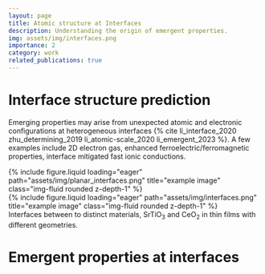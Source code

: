 ```yaml
---
layout: page
title: Atomic structure at Interfaces
description: Understanding the origin of emergent properties.
img: assets/img/interfaces.png
importance: 2
category: work
related_publications: true
---
```


# Interface structure prediction

Emerging properties may arise from unexpected atomic and electronic configurations at heterogeneous interfaces {% cite li_interface_2020 zhu_determining_2019 li_atomic-scale_2020 li_emergent_2023 %}.
A few examples include 2D electron gas, enhanced ferroelectric/ferromagnetic properties, interface mitigated fast ionic conductions.

<div class="row">
    <div class="col-sm mt-3 mt-md-0">
        {% include figure.liquid loading="eager" path="assets/img/planar_interfaces.png" title="example image" class="img-fluid rounded z-depth-1" %}
    </div>
    <div class="col-sm mt-3 mt-md-0">
        {% include figure.liquid loading="eager" path="assets/img/interfaces.png" title="example image" class="img-fluid rounded z-depth-1" %}
    </div>
</div>
<div class="caption">
    Interfaces between to distinct materials, SrTiO<sub>3</sub> and CeO<sub>2</sub> in thin films with different geometries.
</div>

# Emergent properties at interfaces
